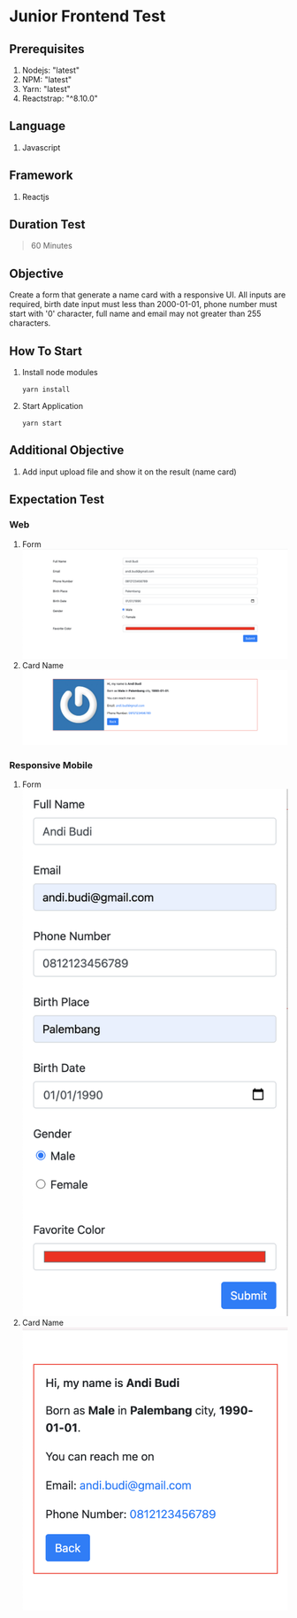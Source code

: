 # Junior Frontend Test

## Prerequisites
1. Nodejs: "latest"
1. NPM: "latest"
1. Yarn: "latest"
1. Reactstrap: "^8.10.0"

## Language
1. Javascript

## Framework
1. Reactjs

## Duration Test
> 60 Minutes

## Objective
Create a form that generate a name card with a responsive UI. All inputs are required, birth date input must less than 2000-01-01, phone number must start with '0' character, full name and email may not greater than 255 characters.

## How To Start
1. Install node modules
    ```
    yarn install
    ```
1. Start Application
    ```
    yarn start
    ```

## Additional Objective
1. Add input upload file and show it on the result (name card)

## Expectation Test

### Web
1. Form
![form-web](resources/questions/form-web.png)
1. Card Name
![card-web](resources/questions/card-web.png)

### Responsive Mobile
1. Form
![form-web](resources/questions/form-responsive.png)
1. Card Name
![card-web](resources/questions/card-responsive.png)
